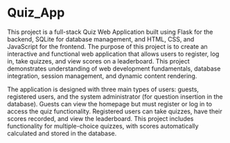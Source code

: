 # Quiz_App
This project is a full-stack Quiz Web Application built using Flask for the backend, SQLite for database management, and HTML, CSS, and JavaScript for the frontend. The purpose of this project is to create an interactive and functional web application that allows users to register, log in, take quizzes, and view scores on a leaderboard. This project demonstrates understanding of web development fundamentals, database integration, session management, and dynamic content rendering.

The application is designed with three main types of users: guests, registered users, and the system administrator (for question insertion in the database). Guests can view the homepage but must register or log in to access the quiz functionality. Registered users can take quizzes, have their scores recorded, and view the leaderboard. This project includes functionality for multiple-choice quizzes, with scores automatically calculated and stored in the database.
